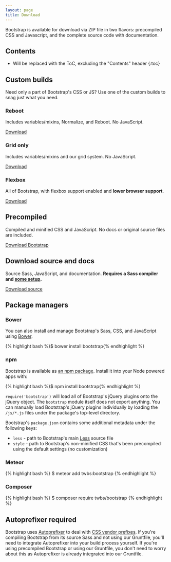 ```yaml
---
layout: page
title: Download
---
```


Bootstrap is available for download via ZIP file in two flavors: precompiled CSS and Javascript, and the complete source code with documentation.

## Contents

* Will be replaced with the ToC, excluding the "Contents" header
{:toc}

## Custom builds

Need only a part of Bootstrap's CSS or JS? Use one of the custom builds to snag just what you need.

<div class="row">
  <div class="col-sm-4">
    <h3>Reboot</h3>
    <p>Includes variables/mixins, Normalize, and Reboot. No JavaScript.</p>
    <a class="btn btn-primary" href="#">Download</a>
  </div>
  <div class="col-sm-4">
    <h3>Grid only</h3>
    <p>Includes variables/mixins and our grid system. No JavaScript.</p>
    <a class="btn btn-primary" href="#">Download</a>
  </div>
  <div class="col-sm-4">
    <h3>Flexbox</h3>
    <p>All of Bootstrap, with flexbox support enabled and <strong>lower browser support</strong>.</p>
    <a class="btn btn-primary" href="#">Download</a>
  </div>
</div>

## Precompiled

Compiled and minified CSS and JavaScript. No docs or original source files are included.

<a href="{{ site.download.dist }}" class="btn btn-lg btn-outline" role="button" onclick="ga('send', 'event', 'Getting started', 'Download', 'Download compiled');">Download Bootstrap</a>

## Download source and docs

Source Sass, JavaScript, and documentation. **Requires a Sass compiler and [some setup](../compiling).**

<a href="{{ site.download.source }}" class="btn btn-lg btn-outline" role="button" onclick="ga('send', 'event', 'Getting started', 'Download', 'Download source');">Download source</a>

## Package managers

### Bower

You can also install and manage Bootstrap's Sass, CSS, and JavaScript using [Bower](http://bower.io).

{% highlight bash %}$ bower install bootstrap{% endhighlight %}

### npm

Bootstrap is available as [an npm package](https://www.npmjs.org/package/bootstrap). Install it into your Node powered apps with:

{% highlight bash %}$ npm install bootstrap{% endhighlight %}

`require('bootstrap')` will load all of Bootstrap's jQuery plugins onto the jQuery object. The `bootstrap` module itself does not export anything. You can manually load Bootstrap's jQuery plugins individually by loading the `/js/*.js` files under the package's top-level directory.

Bootstrap's `package.json` contains some additional metadata under the following keys:

- `less` - path to Bootstrap's main [Less](http://lesscss.org) source file
- `style` - path to Bootstrap's non-minified CSS that's been precompiled using the default settings (no customization)

### Meteor

{% highlight bash %}
$ meteor add twbs:bootstrap
{% endhighlight %}

### Composer

{% highlight bash %}
$ composer require twbs/bootstrap
{% endhighlight %}

## Autoprefixer required

Bootstrap uses [Autoprefixer](https://github.com/postcss/autoprefixer) to deal with [CSS vendor prefixes](http://webdesign.about.com/od/css/a/css-vendor-prefixes.htm). If you're compiling Bootstrap from its source Sass and not using our Gruntfile, you'll need to integrate Autoprefixer into your build process yourself. If you're using precompiled Bootstrap or using our Gruntfile, you don't need to worry about this as Autoprefixer is already integrated into our Gruntfile.
